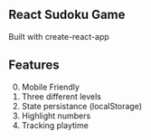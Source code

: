 ## React Sudoku Game

Built with create-react-app

## Features

0. Mobile Friendly
1. Three different levels
2. State persistance (localStorage)
3. Highlight numbers
4. Tracking playtime
